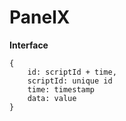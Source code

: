 # PanelX

__Interface__
```
{
    id: scriptId + time,
    scriptId: unique id
    time: timestamp
    data: value
}
```
